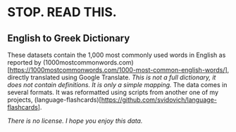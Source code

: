 # STOP. READ THIS.

## English to Greek Dictionary

These datasets contain the 1,000 most commonly used words in English as reported by (1000mostcommonwords.com)[https://1000mostcommonwords.com/1000-most-common-english-words/], directly translated using Google Translate. *This is not a full dictionary, it does not contain definitions. It is only a simple mapping.* The data comes in several formats. It was reformatted using scripts from another one of my projects, (language-flashcards)[https://github.com/svidovich/language-flashcards].

*There is no license. I hope you enjoy this data.*